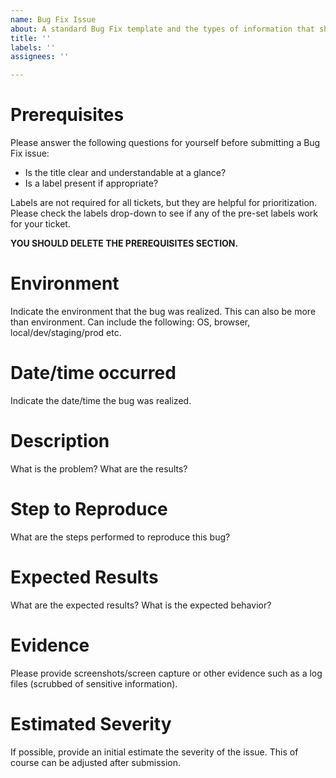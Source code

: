 ```yaml
---
name: Bug Fix Issue
about: A standard Bug Fix template and the types of information that should be captured in a Bug Fix issue.
title: ''
labels: ''
assignees: ''

---
```


# Prerequisites

Please answer the following questions for yourself before submitting a Bug Fix issue:
* Is the title clear and understandable at a glance?
* Is a label present if appropriate?

Labels are not required for all tickets, but they are helpful for prioritization. Please check the labels drop-down to see if any of the pre-set labels work for your ticket.

**YOU SHOULD DELETE THE PREREQUISITES SECTION.**

# Environment 

Indicate the environment that the bug was realized. This can also be more than environment. Can include the following: OS, browser, local/dev/staging/prod etc.

# Date/time occurred

Indicate the date/time the bug was realized.

# Description

What is the problem? What are the results?

# Step to Reproduce

What are the steps performed to reproduce this bug?

# Expected Results

What are the expected results? What is the expected behavior?

# Evidence

Please provide screenshots/screen capture or other evidence such as a log files (scrubbed of sensitive information).

# Estimated Severity

If possible, provide an initial estimate the severity of the issue. This of course can be adjusted after submission. 

